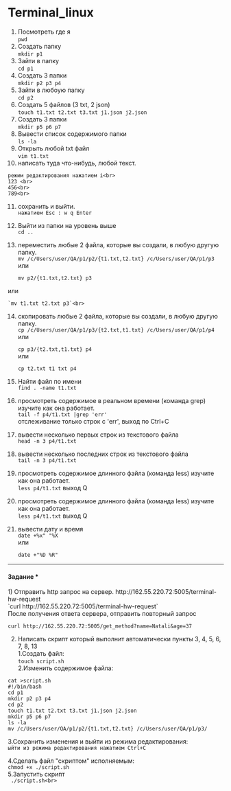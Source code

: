 # Terminal_linux
1) Посмотреть где я <br>
   `pwd`
2) Создать папку<br>
    `mkdir p1`
3) Зайти в папку<br>
    `cd p1`
4) Создать 3 папки<br>
    `mkdir p2 p3 p4`
5) Зайти в любоую папку<br>
    `cd p2`
6) Создать 5 файлов (3 txt, 2 json)<br>
    `touch t1.txt t2.txt t3.txt j1.json j2.json`
7) Создать 3 папки<br>
    `mkdir p5 p6 p7`
8) Вывести список содержимого папки<br>
    `ls -la`
9) Открыть любой txt файл<br>
    `vim t1.txt`
10) написать туда что-нибудь, любой текст.<br>
   ```
   режим редактирования нажатием i<br>
   123 <br>
   456<br>
   789<br>
 ```
11) сохранить и выйти.<br>
   `нажатием Esc : w q Enter`

12) Выйти из папки на уровень выше<br>
    `cd ..`
13) переместить любые 2 файла, которые вы создали, в любую другую папку.<br>
    `mv /c/Users/user/QA/p1/p2/{t1.txt,t2.txt} /c/Users/user/QA/p1/p3`<br>
или<br>

    `mv p2/{t1.txt,t2.txt} p3`<br>
    
или<br>

    `mv t1.txt t2.txt p3`<br>
14) скопировать любые 2 файла, которые вы создали, в любую другую папку.<br>
   `cp /c/Users/user/QA/p1/p3/{t2.txt,t1.txt} /c/Users/user/QA/p1/p4`<br>
или<br>

    `cp p3/{t2.txt,t1.txt} p4`<br>
или

    `cp t2.txt t1 txt p4`<br>
15) Найти файл по имени<br>
    `find . -name t1.txt`
16) просмотреть содержимое в реальном времени (команда grep) изучите как она работает.<br>
    `tail -f p4/t1.txt |grep 'err'`<br>
отслеживание только строк с 'err', выход по Ctrl+C
17) вывести несколько первых строк из текстового файла<br>
    `head -n 3 p4/t1.txt`
18) вывести несколько последних строк из текстового файла<br>
    `tail -n 3 p4/t1.txt`
19) просмотреть содержимое длинного файла (команда less) изучите как она работает.<br>
     `less p4/t1.txt`
выход Q
19) просмотреть содержимое длинного файла (команда less) изучите как она работает.<br>
    `less p4/t1.txt`
выход Q

20) вывести дату и время<br>
    `date +%x" "%X`<br>
или<br>

    `date +"%D %R"`<br>
<hr>
<h4>Задание *</h4>
1) Отправить http запрос на сервер. http://162.55.220.72:5005/terminal-hw-request<br>
    `curl http://162.55.220.72:5005/terminal-hw-request`<br>
После получения ответа сервера, отправить повторный запрос<br>

   `curl http://162.55.220.72:5005/get_method?name=Natali&age=37`<br>

2) Написать скрипт который выполнит автоматически пункты 3, 4, 5, 6, 7, 8, 13<br>
1.Создать файл:<br>
     `touch script.sh`<br>
2.Изменить содержимое файла:<br>
```
cat >script.sh 
#!/bin/bash 
cd p1 
mkdir p2 p3 p4 
cd p2 
touch t1.txt t2.txt t3.txt j1.json j2.json 
mkdir p5 p6 p7 
ls -la 
mv /c/Users/user/QA/p1/p2/{t1.txt,t2.txt} /c/Users/user/QA/p1/p3/
```
3.Сохранить изменения и выйти из режима редактирования:<br>
`ыйти из режима редактирования нажатием Ctrl+C`<br>

4.Сделать файл "скриптом" исполняемым:<br>
    `chmod +x ./script.sh`<br>
5.Запустить скрипт<br>
   ` ./script.sh<br>`
